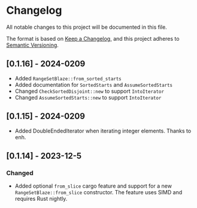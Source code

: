 # Changelog

All notable changes to this project will be documented in this file.

The format is based on [Keep a Changelog](https://keepachangelog.com/en/1.0.0/),
and this project adheres to [Semantic Versioning](https://semver.org/spec/v2.0.0.html).

## [0.1.16] - 2024-0209

- Added `RangeSetBlaze::from_sorted_starts`
- Added documentation for `SortedStarts` and `AssumeSortedStarts`
- Changed `CheckSortedDisjoint::new` to support `IntoIterator`
- Changed `AssumeSortedStarts::new` to support `IntoIterator`

## [0.1.15] - 2024-0209

- Added DoubleEndedIterator when iterating integer elements. Thanks to enh.

## [0.1.14] - 2023-12-5

### Changed

- Added optional `from_slice` cargo feature and support
  for a new `RangeSetBlaze::from_slice` constructor.
  The feature uses SIMD and requires Rust nightly.
